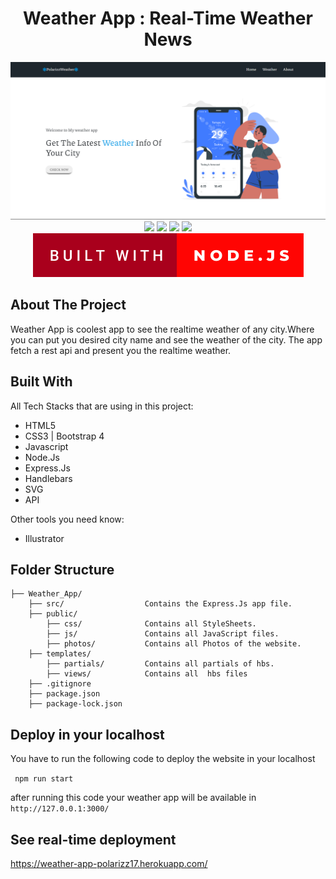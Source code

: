 <h1 align = "center">Weather App : Real-Time Weather News</h1>
<div align="center">
    <img src="/public/photos/ss1.png" alt="Frame" width="800" />
</div>
<div align="center">
    <img src="https://forthebadge.com/images/badges/built-with-love.svg" />
    <img src="https://forthebadge.com/images/badges/uses-html.svg" />
    <img src="https://forthebadge.com/images/badges/uses-css.svg" />
    <img src="https://forthebadge.com/images/badges/made-with-javascript.svg" />
  <img src="/public/photos/1.svg" />
  
</div>

## About The Project

Weather App is coolest app to see the realtime weather of any city.Where you can put you desired city name and see the weather of the city. The app fetch a rest api and present you the realtime weather.

## Built With

All Tech Stacks that are using in this project:

-   HTML5
-   CSS3 | Bootstrap 4
-   Javascript 
-   Node.Js
-   Express.Js
-   Handlebars
-   SVG
-   API

Other tools you need know:

-   Illustrator

## Folder Structure

```
├── Weather_App/
    ├── src/                  Contains the Express.Js app file.
    ├── public/               
        ├── css/              Contains all StyleSheets.             
        ├── js/               Contains all JavaScript files. 
        ├── photos/           Contains all Photos of the website.      
    ├── templates/
        ├── partials/         Contains all partials of hbs.  
        ├── views/            Contains all  hbs files     
    ├── .gitignore                   
    ├── package.json         
    ├── package-lock.json       
```

## Deploy in your localhost

You have to run the following code to deploy the website in your localhost

``` npm run start```

after running this code your weather app will be available in ```http://127.0.0.1:3000/```

## See real-time deployment

https://weather-app-polarizz17.herokuapp.com/




